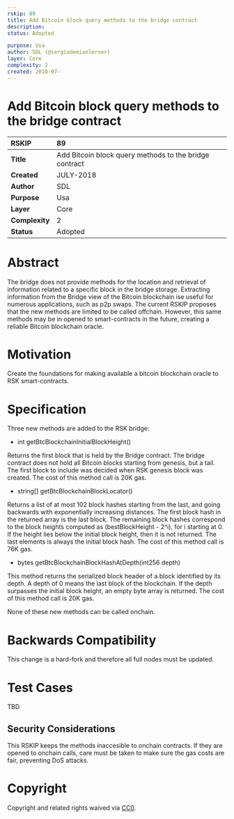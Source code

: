 ```yaml
---
rskip: 89
title: Add Bitcoin block query methods to the bridge contract
description: 
status: Adopted

purpose: Usa
author: SDL (@sergiodemianlerner)
layer: Core
complexity: 2
created: 2018-07-
---
```

# Add Bitcoin block query methods to the bridge contract

|RSKIP          |89           |
| :------------ |:-------------|
|**Title**      |Add Bitcoin block query methods to the bridge contract|
|**Created**    |JULY-2018 |
|**Author**     |SDL |
|**Purpose**    |Usa |
|**Layer**      |Core |
|**Complexity** |2 |
|**Status**     |Adopted |

# **Abstract**

The bridge does not provide methods for the location and retrieval of information related to a specific block in the bridge storage.
Extracting information from the Bridge view of the Bitcoin blockchain ise useful for numerous applications, such as p2p swaps.
The current RSKIP proposes that the new methods are limited to be called offchain.
However, this same methods may be in opened to smart-contracts in the future, creating a reliable Bitcoin blockchain oracle.

# **Motivation**

Create the foundations for making available a bitcoin blockchain oracle to RSK smart-contracts.

# **Specification**

Three new methods are added to the RSK bridge:

* int getBtcBlockchainInitialBlockHeight()

Returns the first block that is held by the Bridge contract. The bridge contract does not hold all Bitcoin blocks starting from genesis, but a tail. The first block to include was decided when RSK genesis block was created.
The cost of this method call is 20K gas.


* string[] getBtcBlockchainBlockLocator()

Returns a list of at most 102 block hashes starting from the last, and going backwards with exponentially increasing distances.
The first block hash in the returned array is the last block. The remaining block hashes correspond to the block heights computed as (bestBlockHeight - 2^i), for i starting at 0.
If the height lies below the initial block height, then it is not returned.
The last elements is always the initial block hash.
The cost of this method call is 76K gas.

* bytes getBtcBlockchainBlockHashAtDepth(int256 depth)

This method returns the serialized block header of a block identified by its depth.
A depth of 0 means the last block of the blockchain.
If the depth surpasses the initial block height, an empty byte array is returned.
The cost of this method call is 20K gas.

None of these new methods can be called onchain.


# Backwards Compatibility

This change is a hard-fork and therefore all full nodes must be updated. 

# Test Cases

TBD

## Security Considerations

This RSKIP keeps the methods inaccesible to onchain contracts. If they are opened to onchain calls, care must be taken to make sure the gas costs are fair, preventing DoS attacks.

# **Copyright**

Copyright and related rights waived via [CC0](https://creativecommons.org/publicdomain/zero/1.0/).